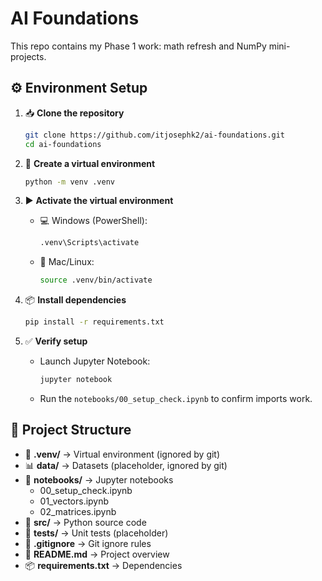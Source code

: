 # AI Foundations

This repo contains my Phase 1 work: math refresh and NumPy mini-projects.

## ⚙️ Environment Setup

1. 📥 **Clone the repository** 
    ```bash
    git clone https://github.com/itjosephk2/ai-foundations.git  
    cd ai-foundations
    ```

2. 🐍 **Create a virtual environment**  
    ```bash
    python -m venv .venv  
    ```

3. ▶️ **Activate the virtual environment**  
   - 💻 Windows (PowerShell):  
     ```bash
     .venv\Scripts\activate  
     ```  
   - 🍏 Mac/Linux:  
     ```bash
     source .venv/bin/activate  
     ```

4. 📦 **Install dependencies**  
    ```bash
    pip install -r requirements.txt  
    ```

5. ✅ **Verify setup**  
   - Launch Jupyter Notebook:  
     ```bash
     jupyter notebook  
     ```  
   - Run the `notebooks/00_setup_check.ipynb` to confirm imports work.

## 📂 Project Structure

- 🐍 **.venv/** → Virtual environment (ignored by git)  
- 📊 **data/** → Datasets (placeholder, ignored by git)  
- 📓 **notebooks/** → Jupyter notebooks  
  - 00_setup_check.ipynb  
  - 01_vectors.ipynb
  - 02_matrices.ipynb
- 🧩 **src/** → Python source code  
- 🧪 **tests/** → Unit tests (placeholder)  
- 📝 **.gitignore** → Git ignore rules  
- 📘 **README.md** → Project overview  
- 📦 **requirements.txt** → Dependencies  

